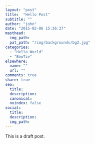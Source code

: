 ```yaml
---
layout: "post"
title:  "Hello Post"
subtitle: ""
author: "john"
date: "2015-02-06 15:36:37"
masthead:
  img_path:
  pat_path: "/img/backgrounds/bg2.jpg"
categories:
  - "Hello World"
  - "BowTie"
elsewhere:
  name: ""
  url: ""
comments: true
share: true
seo:
  title:
  description:
  canonical:
  noindex: false
social:
  title:
  description:
  img_path:
---
```


This is a draft post.
